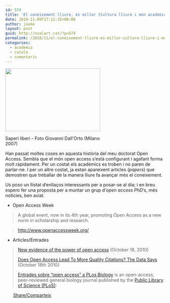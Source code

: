 ```yaml
---
id: 574
title: 'El coneixement lliure, és millor [Cultura lliure i món acadèmic (IV)]'
date: 2010-11-09T17:12:32+00:00
author: jaume
layout: post
guid: http://nualart.cat/?p=574
permalink: /2010/11/el-coneixement-lliure-es-millor-cultura-lliure-i-mon-academic-iv/
categories:
  - academia
  - català
  - comentaris
---
```

<div id="attachment_713" style="width: 310px" class="wp-caption alignright">
  <a href="http://nualart.cat/wp-content/uploads/2010/11/7486_-_Milano_-_Saperi_liberi_-_Foto_Giovanni_DallOrto_-_25-Mar-2007.jpg" onclick="_gaq.push(['_trackEvent', 'outbound-article', 'http://nualart.cat/wp-content/uploads/2010/11/7486_-_Milano_-_Saperi_liberi_-_Foto_Giovanni_DallOrto_-_25-Mar-2007.jpg', '']);" ><img class="size-medium wp-image-713" title="7486_-_Milano_-_Saperi_liberi_-_Foto_Giovanni_Dall'Orto_-_25-Mar-2007" src="http://nualart.cat/wp-content/uploads/2010/11/7486_-_Milano_-_Saperi_liberi_-_Foto_Giovanni_DallOrto_-_25-Mar-2007-300x199.jpg" alt="" width="300" height="199" srcset="http://nualart.cat/wp-content/uploads/2010/11/7486_-_Milano_-_Saperi_liberi_-_Foto_Giovanni_DallOrto_-_25-Mar-2007-300x199.jpg 300w, http://nualart.cat/wp-content/uploads/2010/11/7486_-_Milano_-_Saperi_liberi_-_Foto_Giovanni_DallOrto_-_25-Mar-2007-1024x680.jpg 1024w" sizes="(max-width: 300px) 100vw, 300px" /></a>
  
  <p class="wp-caption-text">
    Saperi liberi - Foto Giovanni Dall'Orto (Milano 2007)
  </p>
</div>

Han passat moltes coses en aquesta història del meu doctorat Open Access. Sembla que el món open access s&#8217;està configurant i agafant forma molt ràpidament. Per un costat els acadèmics es troben i no paren de parlar-ne. I per un altre costat, ja estan apareixent articles (_papers_) que demostren que treballar de la manera lliure fa avançar més el coneixement.

Us poso un llistat d&#8217;enllaços interessants per a posar-se al dia; i en breu espero fer una proposta per a muntar un grup d&#8217;_open access PhD_&#8216;s, més notícies, ben aviat.

  * Open Access Week

> A global event, now in its 4th year, promoting Open Access as a new norm in scholarship and research.
  
> <a href="http://www.openaccessweek.org/" onclick="_gaq.push(['_trackEvent', 'outbound-article', 'http://www.openaccessweek.org/', 'http://www.openaccessweek.org/']);" >http://www.openaccessweek.org/</a>

  * Articles/Entrades

> <a href="http://www.molecularstation.com/science-news/2010/10/new-evidence-of-the-power-of-open-access/" onclick="_gaq.push(['_trackEvent', 'outbound-article', 'http://www.molecularstation.com/science-news/2010/10/new-evidence-of-the-power-of-open-access/', 'New evidence of the power of open access']);" >New evidence of the power of open access</a> (October 18, 2010)
> 
> <a href="http://www.science20.com/news_articles/does_open_access_lead_more_quality_citations_data_says" onclick="_gaq.push(['_trackEvent', 'outbound-article', 'http://www.science20.com/news_articles/does_open_access_lead_more_quality_citations_data_says', 'Does Open Access Lead To More Quality Citations? The Data Says']);" >Does Open Access Lead To More Quality Citations? The Data Says</a> (October 18th 2010)
> 
> <a href="http://www.plosbiology.org/search/simpleSearch.action?startPage=0&volume=&eLocationId=&id=&filterArticleType=&filterKeyword=&filterJournals=PLoSBiology&query=open+access+&sort=Relevance&pageSize=10" onclick="_gaq.push(['_trackEvent', 'outbound-article', 'http://www.plosbiology.org/search/simpleSearch.action?startPage=0&volume=&eLocationId=&id=&filterArticleType=&filterKeyword=&filterJournals=PLoSBiology&query=open+access+&sort=Relevance&pageSize=10', 'Entrades sobre &#8220;open access&#8221; a PLos Biology']);" >Entrades sobre &#8220;open access&#8221; a PLos Biology</a> is an open-access, peer-reviewed general biology journal published by the <a href="http://www.plos.org/" onclick="_gaq.push(['_trackEvent', 'outbound-article', 'http://www.plos.org/', 'Public Library of Science (PLoS)']);" >Public Library of Science (PLoS)</a>:

<div class="addtoany_share_save_container addtoany_content_bottom">
  <div class="a2a_kit a2a_kit_size_32 addtoany_list a2a_target" id="wpa2a_54">
    <a href="https://www.addtoany.com/share" onclick="_gaq.push(['_trackEvent', 'outbound-article', 'https://www.addtoany.com/share', 'Share/Comparteix']);" class="a2a_dd addtoany_share_save"  style="background:url(http://nualart.cat/wp-content/plugins/add-to-any/share_16_16.png) no-repeat scroll 4px 0px;padding:0 0 0 25px;display:inline-block;height:16px;vertical-align:middle"><span>Share/Comparteix</span></a>
  </div>
</div>
